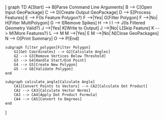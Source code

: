 [
graph TD
    A[Start] --> B[Parse Command Line Arguments]
    B --> C[Open Input GeoPackage]
    C --> D[Create Output GeoPackage]
    D --> E[Process Features]
    E --> F{Is Feature Polygon?}
    F -->|Yes| G[Filter Polygon]
    F -->|No| H[Filter MultiPolygon]
    G --> I[Remove Spikes]
    H --> I
    I --> J{Is Filtered Geometry Valid?}
    J -->|Yes| K[Write to Output]
    J -->|No| L[Skip Feature]
    K --> M{More Features?}
    L --> M
    M -->|Yes| E
    M -->|No| N[Close GeoPackages]
    N --> O[Print Summary]
    O --> P[End]

    subgraph filter_polygon[Filter Polygon]
        G1[Get Coordinates] --> G2[Calculate Angles]
        G2 --> G3[Remove Vertices Below Threshold]
        G3 --> G4[Handle Start/End Point]
        G4 --> G5[Create New Polygon]
        G5 --> G6[Validate Polygon]
    end

    subgraph calculate_angle[Calculate Angle]
        CA1[Convert Points to Vectors] --> CA2[Calculate Dot Product]
        CA2 --> CA3[Calculate Vector Norms]
        CA3 --> CA4[Apply Dot Product Formula]
        CA4 --> CA5[Convert to Degrees]
    end
]
